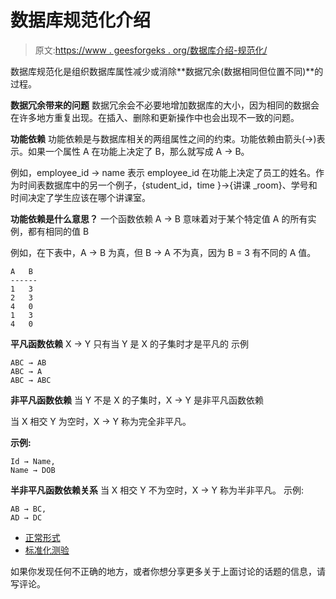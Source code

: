 # 数据库规范化介绍

> 原文:[https://www . geesforgeks . org/数据库介绍-规范化/](https://www.geeksforgeeks.org/introduction-of-database-normalization/)

数据库规范化是组织数据库属性减少或消除**数据冗余(数据相同但位置不同)**的过程。

**数据冗余带来的问题**
数据冗余会不必要地增加数据库的大小，因为相同的数据会在许多地方重复出现。在插入、删除和更新操作中也会出现不一致的问题。

**功能依赖**
功能依赖是与数据库相关的两组属性之间的约束。功能依赖由箭头(→)表示。如果一个属性 A 在功能上决定了 B，那么就写成 A → B。

例如，employee_id → name 表示 employee_id 在功能上决定了员工的姓名。作为时间表数据库中的另一个例子，{student_id，time }→{讲课 _room}、学号和时间决定了学生应该在哪个讲课室。

**功能依赖是什么意思？**
一个函数依赖 A → B 意味着对于某个特定值 A 的所有实例，都有相同的值 B

例如，在下表中，A → B 为真，但 B → A 不为真，因为 B = 3 有不同的 A 值。

```
A   B
------
1   3
2   3
4   0
1   3
4   0
```

**平凡函数依赖**
X → Y 只有当 Y 是 X 的子集时才是平凡的
示例

```
ABC → AB
ABC → A
ABC → ABC
```

**非平凡函数依赖**
当 Y 不是 X 的子集时，X → Y 是非平凡函数依赖

当 X 相交 Y 为空时，X → Y 称为完全非平凡。

**示例:**

```
Id → Name, 
Name → DOB
```

**半非平凡函数依赖关系**
当 X 相交 Y 不为空时，X → Y 称为半非平凡。
示例:

```
AB → BC, 
AD → DC
```

*   [正常形式](https://www.geeksforgeeks.org/normal-forms-in-dbms/)
*   [标准化测验](https://www.geeksforgeeks.org/dbms-gq/database-design-normal-forms-gq/)

如果你发现任何不正确的地方，或者你想分享更多关于上面讨论的话题的信息，请写评论。
